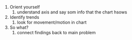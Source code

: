 
1. Orient yourself 
	1. understand axis and say som info that the chart hsows
2. Identify trends
	1. look for movement/motion in chart
3. So what?
	1. connect findings back to main problem
	